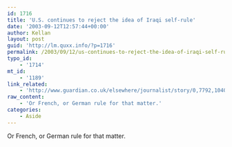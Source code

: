 ```yaml
---
id: 1716
title: 'U.S. continues to reject the idea of Iraqi self-rule'
date: '2003-09-12T12:57:44+00:00'
author: Kellan
layout: post
guid: 'http://lm.quxx.info/?p=1716'
permalink: /2003/09/12/us-continues-to-reject-the-idea-of-iraqi-self-rule/
typo_id:
    - '1714'
mt_id:
    - '1189'
link_related:
    - 'http://www.guardian.co.uk/elsewhere/journalist/story/0,7792,1040801,00.html?=rss'
raw_content:
    - 'Or French, or German rule for that matter.'
categories:
    - Aside
---
```


Or French, or German rule for that matter.